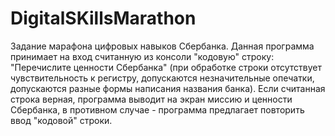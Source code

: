 # DigitalSKillsMarathon
Задание марафона цифровых навыков Сбербанка.
Данная программа принимает на вход считанную из консоли "кодовую" строку: "Перечислите ценности Сбербанка" (при обработке строки отсутствует чувствительность к регистру, допускаются незначительные опечатки, допускаются разные формы написания названия банка). Если считанная строка верная, программа выводит на экран миссию и ценности Сбербанка, в противном случае - программа предлагает повторить ввод "кодовой" строки. 
